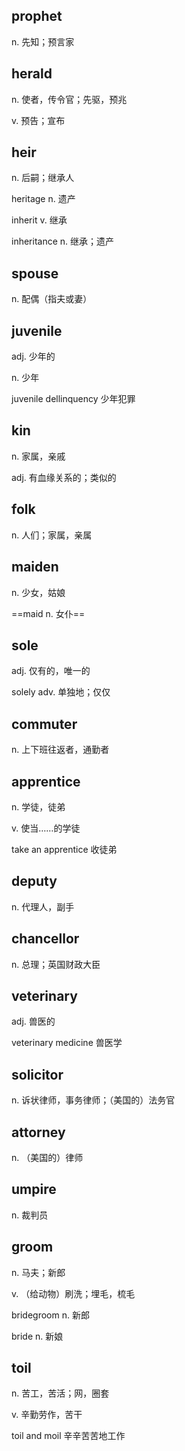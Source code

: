 ## prophet

n. 先知；预言家



## herald

n. 使者，传令官；先驱，预兆

v. 预告；宣布



## heir

n. 后嗣；继承人

heritage n. 遗产

inherit v. 继承

inheritance n. 继承；遗产



## spouse

n. 配偶（指夫或妻）



## juvenile

adj. 少年的

n. 少年

juvenile dellinquency 少年犯罪



## kin

n. 家属，亲戚

adj. 有血缘关系的；类似的



## folk

n. 人们；家属，亲属



## maiden

n. 少女，姑娘

==maid n. 女仆==



## sole

adj. 仅有的，唯一的

solely adv. 单独地；仅仅



## commuter

n. 上下班往返者，通勤者



## apprentice

n. 学徒，徒弟

v. 使当……的学徒

take an apprentice 收徒弟



## deputy

n. 代理人，副手



## chancellor

n. 总理；英国财政大臣



## veterinary

adj. 兽医的

veterinary medicine 兽医学



## solicitor

n. 诉状律师，事务律师；（美国的）法务官



## attorney

n. （美国的）律师



## umpire

n. 裁判员



## groom

n. 马夫；新郎

v. （给动物）刷洗；埋毛，梳毛

bridegroom n. 新郎

bride n. 新娘



## toil

n. 苦工，苦活；网，圈套

v. 辛勤劳作，苦干

toil and moil 辛辛苦苦地工作



##